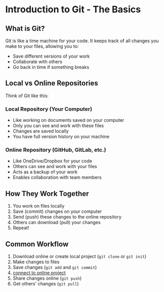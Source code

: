 # Introduction to Git - The Basics

## What is Git?
Git is like a time machine for your code. It keeps track of all changes you make to your files, allowing you to:
- Save different versions of your work
- Collaborate with others
- Go back in time if something breaks

## Local vs Online Repositories
Think of Git like this:

### Local Repository (Your Computer)
- Like working on documents saved on your computer
- Only you can see and work with these files
- Changes are saved locally
- You have full version history on your machine

### Online Repository (GitHub, GitLab, etc.)
- Like OneDrive/Dropbox for your code
- Others can see and work with your files
- Acts as a backup of your work
- Enables collaboration with team members

## How They Work Together
1. You work on files locally
2. Save (commit) changes on your computer
3. Send (push) these changes to the online repository
4. Others can download (pull) your changes
5. Repeat!

## Common Workflow
1. Download online or create local project (`git clone` or `git init`)
2. Make changes to files
3. Save changes (`git add` and `git commit`)
4. [connect to online project](guides/git-basics-guide.md)
5. Share changes online (`git push`)
6. Get others' changes (`git pull`)